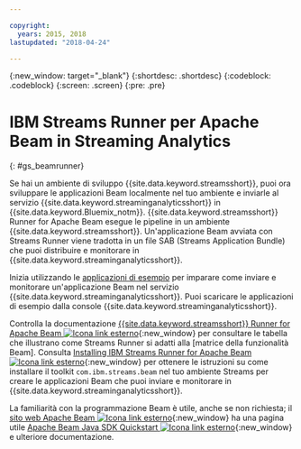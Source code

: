 ```yaml
---

copyright:
  years: 2015, 2018
lastupdated: "2018-04-24"

---
```


<!-- Attribute definitions -->
{:new_window: target="_blank"}
{:shortdesc: .shortdesc}
{:codeblock: .codeblock}
{:screen: .screen}
{:pre: .pre}

# IBM Streams Runner per Apache Beam in Streaming Analytics
{: #gs_beamrunner}

Se hai un ambiente di sviluppo {{site.data.keyword.streamsshort}}, puoi ora sviluppare le applicazioni Beam localmente nel tuo ambiente e inviarle al servizio {{site.data.keyword.streaminganalyticsshort}} in {{site.data.keyword.Bluemix_notm}}. {{site.data.keyword.streamsshort}} Runner for Apache Beam esegue le pipeline in un ambiente {{site.data.keyword.streamsshort}}. Un'applicazione Beam avviata con Streams Runner viene tradotta in un file SAB (Streams Application Bundle) che puoi distribuire e monitorare in {{site.data.keyword.streaminganalyticsshort}}.


Inizia utilizzando le [applicazioni di esempio](/docs/services/StreamingAnalytics/c_starterapps.html) per imparare come inviare e monitorare un'applicazione Beam nel servizio {{site.data.keyword.streaminganalyticsshort}}. Puoi scaricare le applicazioni di esempio dalla console {{site.data.keyword.streaminganalyticsshort}}.

Controlla la documentazione [{{site.data.keyword.streamsshort}} Runner for Apache Beam ![Icona link esterno](../../icons/launch-glyph.svg "Icona link esterno")](https://ibmstreams.github.io/streamsx.documentation/docs/beamrunner/beamrunner-1-intro/){:new_window} per consultare le tabella che illustrano come Streams Runner si adatti alla [matrice della funzionalità Beam]. Consulta [Installing IBM Streams Runner for Apache Beam ![Icona link esterno](../../icons/launch-glyph.svg "Icona link esterno")](http://bit.ly/2zFDpPr){:new_window} per ottenere le istruzioni su come installare il toolkit `com.ibm.streams.beam` nel tuo ambiente Streams per creare le applicazioni Beam che puoi inviare e monitorare in {{site.data.keyword.streaminganalyticsshort}}.

La familiarità con la programmazione Beam è utile, anche se non richiesta; il [sito web Apache Beam ![Icona link esterno](../../icons/launch-glyph.svg "Icona link esterno")](https://beam.apache.org/documentation/){:new_window} ha una pagina utile [Apache Beam Java SDK Quickstart ![Icona link esterno](../../icons/launch-glyph.svg "Icona link esterno")](https://beam.apache.org/get-started/quickstart-java/){:new_window} e ulteriore documentazione.
